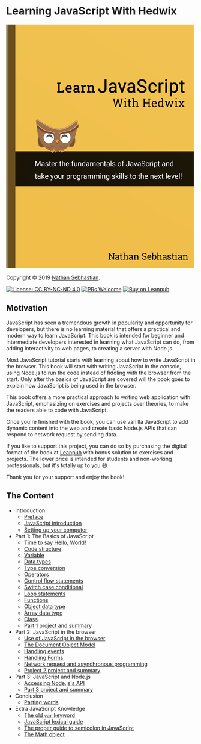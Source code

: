 # Learning JavaScript With Hedwix

![Learn JavaScript With Hedwix Cover](asset/ljwh-cover.png)

Copyright © 2019 [Nathan Sebhastian](https://sebhastian.com).

[![License: CC BY-NC-ND 4.0](https://img.shields.io/badge/license-CC%20BY--NC--ND%204.0-blue.svg)](LICENSE)
[![PRs Welcome](https://img.shields.io/badge/PRs-welcome-brightgreen.svg)](CONTRIBUTING.md)
[![Buy on Leanpub](https://img.shields.io/badge/buy-Leanpub-orange.svg)](https://leanpub.com/learn-javascript-with-hedwix)

## Motivation

JavaScript has seen a tremendous growth in popularity and opportunity for developers, but there is no learning material that offers a practical and modern way to learn JavaScript. This book is intended for beginner and intermediate developers interested in learning what JavaScript can do, from adding interactivity to web pages, to creating a server with Node.js.

Most JavaScript tutorial starts with learning about how to write JavaScript in the browser. This book will start with writing JavaScript in the console, using Node.js to run the code instead of fiddling with the browser from the start. Only after the basics of JavaScript are covered will the book goes to explain how JavaScript is being used in the browser.

This book offers a more practical approach to writing web application with JavaScript, emphasizing on exercises and projects over theories, to make the readers able to code with JavaScript.

Once you're finished with the book, you can use vanilla JavaScript to add dynamic content into the web and create basic Node.js APIs that can respond to network request by sending data.

If you like to support this project, you can do so by purchasing the digital format of the book at [Leanpub](https://leanpub.com/learn-javascript-with-hedwix) with bonus solution to exercises and projects. The lower price is intended for students and non-working professionals, but it's totally up to you 😄

Thank you for your support and enjoy the book!

## The Content

* Introduction
  * [Preface](manuscript/intro-01.md)
  * [JavaScript introduction](manuscript/intro-02.md)
  * [Setting up your computer](manuscript/intro-03.md)
* Part 1: The Basics of JavaScript
  * [Time to say Hello, World!](manuscript/chapter-01.md)
  * [Code structure](manuscript/chapter-02.md)
  * [Variable](manuscript/chapter-03.md)
  * [Data types](manuscript/chapter-04.md)
  * [Type conversion](manuscript/chapter-05.md)
  * [Operators](manuscript/chapter-06.md)
  * [Control flow statements](manuscript/chapter-07.md)
  * [Switch case conditional](manuscript/chapter-08.md)
  * [Loop statements](manuscript/chapter-09.md)
  * [Functions](manuscript/chapter-10.md)
  * [Object data type](manuscript/chapter-11.md)
  * [Array data type](manuscript/chapter-12.md)
  * [Class](manuscript/chapter-13.md)
  * [Part 1 project and summary](manuscript/chapter-14.md)
* Part 2: JavaScript in the browser
  * [Use of JavaScript in the browser](manuscript/chapter-15.md)
  * [The Document Object Model](manuscript/chapter-16.md)
  * [Handling events](manuscript/chapter-17.md)
  * [Handling Forms](manuscript/chapter-18.md)
  * [Network request and asynchronous programming](manuscript/chapter-19.md)
  * [Project 2 project and summary](manuscript/chapter-20.md)
* Part 3: JavaScript and Node.js
  * [Accessing Node.js's API](manuscript/chapter-21.md)
  * [Part 3 project and summary](manuscript/chapter-22.md)
* Conclusion
  * [Parting words](manuscript/conclusion-01.md)
* Extra JavaScript Knowledge
  * [The old `var` keyword](manuscript/chapter-23.md)
  * [JavaScript lexical guide](manuscript/chapter-24.md)
  * [The proper guide to semicolon in JavaScript](manuscript/chapter-25.md)
  * [The Math object](manuscript/chapter-26.md)
